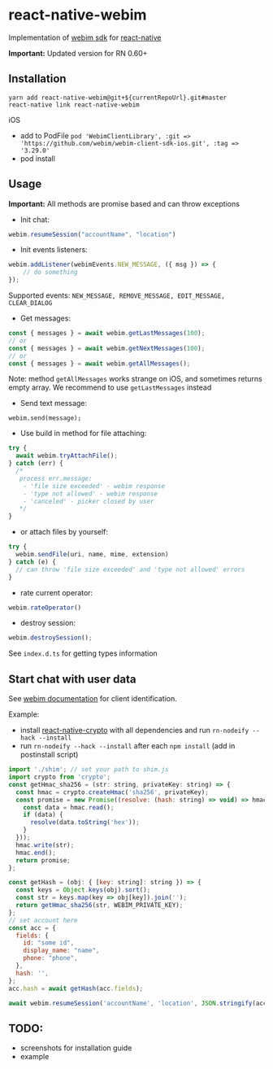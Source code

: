 # react-native-webim

Implementation of [webim sdk](https://webim.ru/) for [react-native](https://github.com/facebook/react-native)

**Important:** Updated version for RN 0.60+

## Installation

```
yarn add react-native-webim@git+${currentRepoUrl}.git#master
react-native link react-native-webim
```

iOS
- add to PodFile ```pod 'WebimClientLibrary', :git => 'https://github.com/webim/webim-client-sdk-ios.git', :tag => '3.29.0'```
- pod install

## Usage

**Important:** All methods are promise based and can throw exceptions

- Init chat:
 ```js
 webim.resumeSession("accountName", "location")
 ```

- Init events listeners:
```js
webim.addListener(webimEvents.NEW_MESSAGE, ({ msg }) => {
    // do something
});
```
Supported events: `NEW_MESSAGE, REMOVE_MESSAGE, EDIT_MESSAGE, CLEAR_DIALOG`

- Get messages:
```js
const { messages } = await webim.getLastMessages(100);
// or
const { messages } = await webim.getNextMessages(100);
// or
const { messages } = await webim.getAllMessages();
```
Note: method `getAllMessages` works strange on iOS, and sometimes returns empty array. We recommend to use `getLastMessages` instead

- Send text message:
```
webim.send(message);
```

- Use build in method for file attaching:
```js
try {
  await webim.tryAttachFile();
} catch (err) {
  /*
   process err.message:
    - 'file size exceeded' - webim response
    - 'type not allowed' - webim response
    - 'canceled' - picker closed by user
   */
}
```

- or attach files by yourself:
```js
try {
  webim.sendFile(uri, name, mime, extension)
} catch (e) {
  // can throw 'file size exceeded' and 'type not allowed' errors
}
```

- rate current operator:
```js
webim.rateOperator()
```

- destroy session:
```js
webim.destroySession();
```

See `index.d.ts` for getting types information

## Start chat with user data
See [webim documentation](https://webim.ru/kb/dev/identification/8265-id-2-0/) for client identification.

Example:

- install [react-native-crypto](https://github.com/tradle/react-native-crypto) with all dependencies and run `rn-nodeify --hack --install`
- run `rn-nodeify --hack --install` after each `npm install` (add in postinstall script)

```js
import './shim'; // set your path to shim.js
import crypto from 'crypto';
const getHmac_sha256 = (str: string, privateKey: string) => {
  const hmac = crypto.createHmac('sha256', privateKey);
  const promise = new Promise((resolve: (hash: string) => void) => hmac.on('readable', () => {
    const data = hmac.read();
    if (data) {
      resolve(data.toString('hex'));
    }
  }));
  hmac.write(str);
  hmac.end();
  return promise;
};

const getHash = (obj: { [key: string]: string }) => {
  const keys = Object.keys(obj).sort();
  const str = keys.map(key => obj[key]).join('');
  return getHmac_sha256(str, WEBIM_PRIVATE_KEY);
};
// set account here
const acc = {
  fields: {
    id: "some id",
    display_name: "name",
    phone: "phone",
  },
  hash: '',
};
acc.hash = await getHash(acc.fields);

await webim.resumeSession('accountName', 'location', JSON.stringify(acc));
```

## TODO:

- screenshots for installation guide
- example
